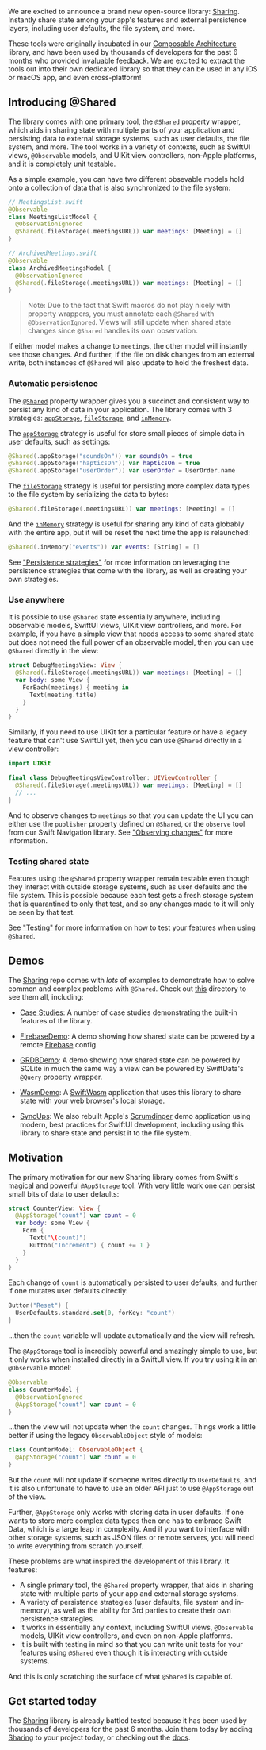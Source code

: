 We are excited to announce a brand new open-source library: [Sharing][sharing-gh]. Instantly share 
state among your app's features and external persistence layers, including user defaults, the file 
system, and more.

These tools were originally incubated in our [Composable Architecture][tca-gh] library, and have
been used by thousands of developers for the past 6 months who provided invaluable feedback. We
are excited to extract the tools out into their own dedicated library so that they can be used in 
any iOS or macOS app, and even cross-platform! 

[tca-gh]: https://github.com/pointfreeco/swift-composable-architecture

## Introducing @Shared

The library comes with one primary tool, the `@Shared` property wrapper, which aids in sharing
state with multiple parts of your application and persisting data to external storage systems, such
as user defaults, the file system, and more. The tool works in a variety of contexts, such as 
SwiftUI views, `@Observable` models, and UIKit view controllers, non-Apple platforms,
and it is completely unit testable.

As a simple example, you can have two different obsevable models hold onto a collection of 
data that is also synchronized to the file system:

```swift
// MeetingsList.swift
@Observable
class MeetingsListModel {
  @ObservationIgnored
  @Shared(.fileStorage(.meetingsURL)) var meetings: [Meeting] = []
}

// ArchivedMeetings.swift
@Observable
class ArchivedMeetingsModel {
  @ObservationIgnored
  @Shared(.fileStorage(.meetingsURL)) var meetings: [Meeting] = []
}
```

> Note: Due to the fact that Swift macros do not play nicely with property wrappers, you must 
annotate each `@Shared` with `@ObservationIgnored`. Views will still update when shared state 
changes since `@Shared` handles its own observation.

If either model makes a change to `meetings`, the other model will instantly see those changes.
And further, if the file on disk changes from an external write, both instances of `@Shared` will
also update to hold the freshest data.

### Automatic persistence

The [`@Shared`][shared-article] property wrapper gives you a succinct and consistent way to persist 
any kind of data in your application. The library comes with 3 strategies:
[`appStorage`][app-storage-key-docs], 
[`fileStorage`][file-storage-key-docs], and
[`inMemory`][in-memory-key-docs]. 

[shared-article]: TODO
[app-storage-key-docs]: TODO
[file-storage-key-docs]: TODO
[in-memory-key-docs]: TODO

The [`appStorage`][app-storage-key-docs] strategy is useful for store small
pieces of simple data in user defaults, such as settings:

```swift
@Shared(.appStorage("soundsOn")) var soundsOn = true
@Shared(.appStorage("hapticsOn")) var hapticsOn = true
@Shared(.appStorage("userOrder")) var userOrder = UserOrder.name
```

The [`fileStorage`][file-storage-key-docs] strategy is useful
for persisting more complex data types to the file system by serializing the data to bytes:

```swift
@Shared(.fileStorage(.meetingsURL)) var meetings: [Meeting] = []
```

And the [`inMemory`][in-memory-key-docs] strategy is useful for sharing any kind
of data globably with the entire app, but it will be reset the next time the app is relaunched:

```swift
@Shared(.inMemory("events")) var events: [String] = []
```

See ["Persistence strategies"][persistence-docs] for more information on leveraging the persistence 
strategies that come with the library, as well as creating your own strategies.

[persistence-docs]: TODO

### Use anywhere

It is possible to use `@Shared` state essentially anywhere, including observable models, SwiftUI
views, UIKit view controllers, and more. For example, if you have a simple view that needs access
to some shared state but does not need the full power of an observable model, then you can use
`@Shared` directly in the view:

```swift
struct DebugMeetingsView: View {
  @Shared(.fileStorage(.meetingsURL)) var meetings: [Meeting] = []
  var body: some View {
    ForEach(meetings) { meeting in
      Text(meeting.title)
    }
  }
}
```

Similarly, if you need to use UIKit for a particular feature or have a legacy feature that can't use
SwiftUI yet, then you can use `@Shared` directly in a view controller:

```swift
import UIKit

final class DebugMeetingsViewController: UIViewController {
  @Shared(.fileStorage(.meetingsURL)) var meetings: [Meeting] = []
  // ...
}
```

And to observe changes to `meetings` so that you can update the UI you can either use the 
`publisher` property defined on `@Shared`, or the `observe` tool from our Swift Navigation library. 
See ["Observing changes"][observation-docs] for more information.

[observation-docs]: TODO

### Testing shared state

Features using the `@Shared` property wrapper remain testable even though they interact with outside
storage systems, such as user defaults and the file system. This is possible because each test
gets a fresh storage system that is quarantined to only that test, and so any changes made to it
will only be seen by that test.

See ["Testing"][testing-docs] for more information on how to test your features when using `@Shared`.

[testing-docs]: TODO

## Demos

The [Sharing][sharing-gh] repo comes with _lots_ of examples to demonstrate how to solve common and
complex problems with `@Shared`. Check out [this][examples-dir] directory to see them all,
 including:

  * [Case Studies][case-studies-dir]:
    A number of case studies demonstrating the built-in features of the library.

  * [FirebaseDemo][firebase-dir]:
    A demo showing how shared state can be powered by a remote [Firebase][firebase] config.
    
  * [GRDBDemo][grdb-dir]:
    A demo showing how shared state can be powered by SQLite in much the same way a view can be
    powered by SwiftData's `@Query` property wrapper.
  
  * [WasmDemo][wasm-dir]:
    A [SwiftWasm][swiftwasm] application that uses this library to share state with your web
    browser's local storage.

  * [SyncUps][syncups]: We also rebuilt Apple's [Scrumdinger][scrumdinger] demo application using 
    modern, best practices for SwiftUI development, including using this library to share state and 
    persist it to the file system.

[swiftwasm]: https://swiftwasm.org
[case-studies-dir]: https://github.com/pointfreeco/swift-sharing/tree/main/Examples/Examples
[grdb-dir]: TODO
[firebase-dir]: https://github.com/pointfreeco/swift-sharing/tree/main/Examples/FirebaseDemo
[wasm-dir]: https://github.com/pointfreeco/swift-sharing/tree/main/Examples/WasmDemo
[examples-dir]: https://github.com/pointfreeco/swift-sharing/tree/main/Examples
[firebase]: https://firebase.google.com
[scrumdinger]: https://developer.apple.com/tutorials/app-dev-training/getting-started-with-scrumdinger
[syncups]: https://github.com/pointfreeco/syncups

## Motivation

The primary motivation for our new Sharing library comes from Swift's magical and powerful 
`@AppStorage` tool. With very little work one can persist small bits of data to user defaults:

```swift
struct CounterView: View {
  @AppStorage("count") var count = 0
  var body: some View {
    Form {
      Text("\(count)")
      Button("Increment") { count += 1 }
    }
  }
}
```

Each change of `count` is automatically persisted to user defaults, and further if one mutates
user defaults directly:

```swift
Button("Reset") {
  UserDefaults.standard.set(0, forKey: "count")
}
```

…then the `count` variable will update automatically and the view will refresh.

The `@AppStorage` tool is incredibly powerful and amazingly simple to use, but it only works when
installed directly in a SwiftUI view. If you try using it in an `@Observable` model:

```swift
@Observable
class CounterModel {
  @ObservationIgnored 
  @AppStorage("count") var count = 0
}
```

…then the view will not update when the `count` changes. Things work a little better if using
the legacy `ObservableObject` style of models:

```swift
class CounterModel: ObservableObject {
  @AppStorage("count") var count = 0
}
```

But the `count` will not update if someone writes directly to `UserDefaults`, and it is also
unfortunate to have to use an older API just to use `@AppStorage` out of the view.

Further, `@AppStorage` only works with storing data in user defaults. If one wants to store more
complex data types then one has to embrace Swift Data, which is a large leap in complexity. And
if you want to interface with other storage systems, such as JSON files or remote servers, you will
need to write everything from scratch yourself. 

These problems are what inspired the development of this library. It features:

* A single primary tool, the `@Shared` property wrapper, that aids in sharing state with multiple 
parts of your app and external storage systems. 
* A variety of persistence strategies (user defaults, file system and in-memory), as well as the 
ability for 3rd parties to create their own persistence strategies. 
* It works in essentially any context, including SwiftUI views, `@Observable` models, UIKit view 
controllers, and even on non-Apple platforms.
* It is built with testing in mind so that you can write unit tests for your features using 
`@Shared` even though it is interacting with outside systems.

And this is only scratching the surface of what `@Shared` is capable of.

## Get started today

The [Sharing][sharing-gh] library is already battled tested because it has been used by thousands
of developers for the past 6 months. Join them today by adding [Sharing][sharing-gh] to your project
today, or checking out the [docs][sharing-docs].

[sharing-docs]: https://swiftpackageindex.com/pointfreeco/swift-sharing/main/documentation/sharing
[sharing-gh]: https://github.com/pointfreeco/swift-sharing
